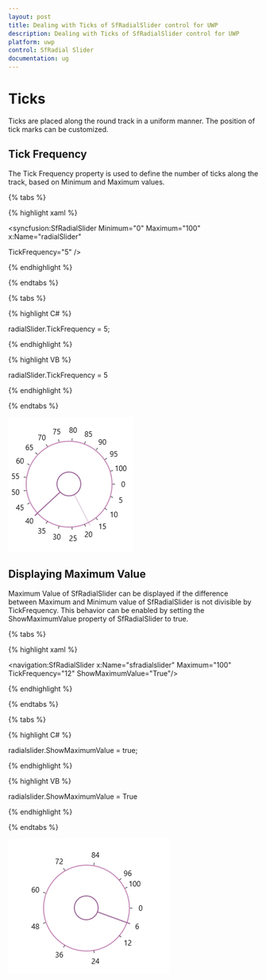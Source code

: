```yaml
---
layout: post
title: Dealing with Ticks of SfRadialSlider control for UWP
description: Dealing with Ticks of SfRadialSlider control for UWP 
platform: uwp
control: SfRadial Slider 
documentation: ug
---
```


# Ticks 

Ticks are placed along the round track in a uniform manner. The position of tick marks can be customized.

## Tick Frequency

The Tick Frequency property is used to define the number of ticks along the track, based on Minimum and Maximum values.

{% tabs %}

{% highlight xaml %}

<syncfusion:SfRadialSlider Minimum="0" Maximum="100"  x:Name="radialSlider"

TickFrequency="5" />

{% endhighlight %}

{% endtabs %}

{% tabs %}

{% highlight C# %}

radialSlider.TickFrequency = 5;

{% endhighlight %}

{% highlight VB %}

radialSlider.TickFrequency = 5

{% endhighlight %}

{% endtabs %}


![](Concepts--and-Features_images/Concepts--and-Features_img2.png)

## Displaying Maximum Value

Maximum Value of SfRadialSlider can be displayed if the difference between Maximum and Minimum value of SfRadialSlider is not divisible by TickFrequency. This behavior can be enabled by setting the ShowMaximumValue property of SfRadialSlider to true.

{% tabs %}

{% highlight xaml %}

<navigation:SfRadialSlider x:Name="sfradialslider" Maximum="100" 
                                   TickFrequency="12" ShowMaximumValue="True"/>

{% endhighlight %}

{% endtabs %}

{% tabs %}

{% highlight C# %}

radialslider.ShowMaximumValue = true;

{% endhighlight %}

{% highlight VB %}

radialslider.ShowMaximumValue = True

{% endhighlight %}

{% endtabs %}


![](Concepts--and-Features_images/Concepts--and-Features_img18.png)